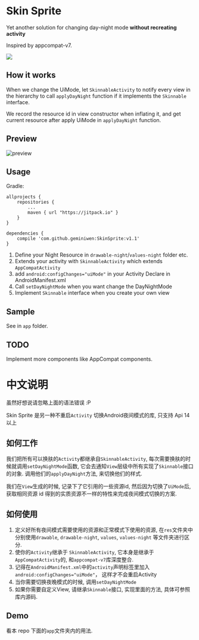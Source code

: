 # Skin Sprite
Yet another solution for changing day-night mode **without recreating activity**

Inspired by appcompat-v7.

[![](https://jitpack.io/v/geminiwen/SkinSprite.svg)](https://jitpack.io/#geminiwen/SkinSprite)

## How it works
When we change the UiMode,  let `SkinnableActivity` to notify every view in the hierarchy to call `applyDayNight` function
if it implements the `Skinnable` interface.

We record the resource id in view constructor when inflating it, and get current resource after apply UiMode in `applyDayNight` function.

## Preview
![preview](https://raw.githubusercontent.com/geminiwen/skin-sprite/master/art/preview.gif)

## Usage

Gradle:
```
allprojects {
    repositories {
        ...
        maven { url "https://jitpack.io" }
    }
}

dependencies {
    compile 'com.github.geminiwen:SkinSprite:v1.1'
}
```


1. Define your Night Resource in `drawable-night`/`values-night` folder etc.
2. Extends your activity with `SkinnableActivity` which extends `AppCompatActivity`
3. add `android:configChanges="uiMode"` in your Activity Declare in AndroidManifest.xml 
4. Call `setDayNightMode` when you want change the DayNightMode
5. Implement `Skinnable` interface when you create your own view

## Sample
See in `app` folder.

## TODO
Implement more components like AppCompat components.

# 中文说明
虽然好想说请忽略上面的语法错误 :P

Skin Sprite 是另一种不重启`Activity` 切换Android夜间模式的库, 只支持 Api 14以上

## 如何工作
我们把所有可以换肤的`Activity`都继承自`SkinnableActivity`, 每次需要换肤的时候就调用`setDayNightMode`函数, 它会去通知`View`层级中所有实现了`Skinnable`接口的对象.
调用他们的`applyDayNight`方法, 来切换他们的样式.

我们在`View`生成的时候, 记录下了它引用的一些资源id, 然后因为切换了`UiMode`后, 获取相同资源 id 得到的实质资源不一样的特性来完成夜间模式切换的方案.

## 如何使用
1. 定义好所有夜间模式需要使用的资源和正常模式下使用的资源, 在`res`文件夹中分别使用`drawable`, `drawable-night`, `values`, `values-night` 等文件夹进行区分.
2. 使你的`Activity`继承于 `SkinnableActivity`, 它本身是继承于`AppCompatActivity`的, 和`appcompat-v7`库深度整合.
3. 记得在`AndroidManifest.xml`中的`activity`声明标签里加入 `android:configChanges="uiMode"`， 这样才不会重启Activity 
4. 当你需要切换夜晚模式的时候, 调用`setDayNightMode`
5. 如果你需要自定义View, 请继承`Skinnable`接口, 实现里面的方法, 具体可参照库内源码.

## Demo
看本 repo 下面的`app`文件夹内的用法.
